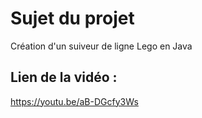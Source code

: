 # Sujet du projet

Création d'un suiveur de ligne Lego en Java

## Lien de la vidéo :
https://youtu.be/aB-DGcfy3Ws
